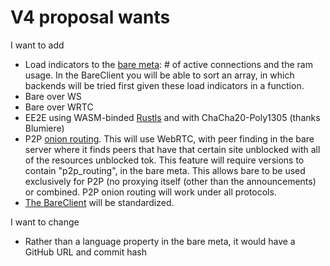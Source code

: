 # V4 proposal wants

I want to add

* Load indicators to the [bare meta](https://www.onion-router.net/): # of active connections and the ram usage. In the BareClient you will be able to sort an array, in which backends will be tried first given these load indicators in a function.
* Bare over WS
* Bare over WRTC
* EE2E using WASM-binded [Rustls](https://github.com/rustls/rustls) and with ChaCha20-Poly1305 (thanks Blumiere)
* P2P [onion routing](https://www.onion-router.net). This will use WebRTC, with peer finding in the bare server where it finds peers that have that certain site unblocked with all of the resources unblocked tok. This feature will require versions to contain "p2p_routing", in the bare meta. This allows bare to be used exclusively for P2P (no proxying itself (other than the announcements) or combined. P2P onion routing will work under all protocols.
* [The BareClient](https://github.com/VyperGroup/bare-client-v4) will be standardized.

I want to change

* Rather than a language property in the bare meta, it would have a GitHub URL and commit hash
